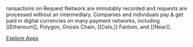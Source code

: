 ransactions on Request Network are immutably recorded and requests are processed without an intermediary. Companies and individuals pay & get paid in digital currencies on many payment networks, including [[Ethereum]], Polygon, Gnosis Chain, [[Celo,]] Fantom, and [[Near]].

[Explore Apps](https://request.network/community/built-with-request/)